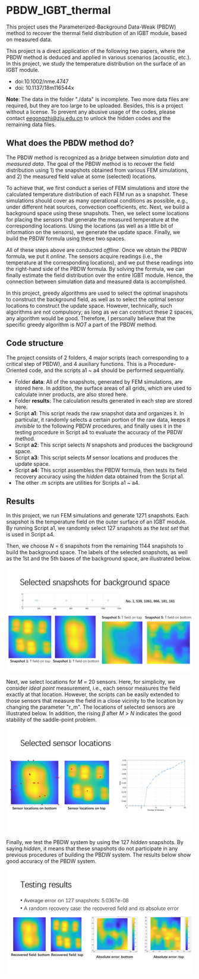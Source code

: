 # PBDW_IGBT_thermal
This project uses the Parameterized-Background Data-Weak (PBDW) method to recover the thermal field distribution of an IGBT module, based on measured data.

This project is a direct application of the following two papers, where the PBDW method is deduced and applied in various scenarios (acoustic, etc.). In this project, we study the temperature distribution on the surface of an IGBT module.
- doi:10.1002/nme.4747
- doi: 10.1137/18m116544x

**Note**: The data in the folder "./data" is incomplete. Two more data files are required, but they are too large to be uploaded. Besides, this is a project without a license. To prevent any abusive usage of the codes, please contact eegongzhi@zju.edu.cn to unlock the hidden codes and the remaining data files.

## What does the PBDW method do?
The PBDW method is recognized as a _bridge_ between _simulation data_ and _measured data_. The goal of the PBDW method is to recover the field distribution using 1) the snapshots obtained from various FEM simulations, and 2) the measured field value at some (selected) locations.

To achieve that, we first conduct a series of FEM simulations and store the calculated temperature distribution of each FEM run as a snapshot. These simulations should cover as many operational conditions as possible, e.g., under different heat sources, convection coefficients, etc. Next, we build a background space using these snapshots. Then, we select some locations for placing the sensors that generate the measured temperature at the corresponding locations. Using the locations (as well as a little bit of information on the sensors), we generate the update space. Finally, we build the PBDW formula using these two spaces. 

All of these steps above are conducted _offline_. Once we obtain the PBDW formula, we put it _online_. The sensors acquire readings (i.e., the temperature at the corresponding locations), and we put these readings into the right-hand side of the PBDW formula. By solving the formula, we can finally estimate the field distribution over the entire IGBT module. Hence, the connection between simulation data and measured data is accomplished.

In this project, greedy algorithms are used to select the optimal snapshots to construct the background field, as well as to select the optimal sensor locations to construct the update space. However, technically, such algorithms are not compulsory; as long as we can construct these 2 spaces, any algorithm would be good. Therefore, I personally believe that the specific greedy algorithm is _NOT_ a part of the PBDW method.


## Code structure
The project consists of 2 folders, 4 major scripts (each corresponding to a critical step of PBDW), and 4 auxiliary functions. This is a Procedure-Oriented code, and the scripts a1 ~ a4 should be performed sequentially.
- Folder **data**: All of the snapshots, generated by FEM simulations, are stored here. In addition, the surface areas of all grids, which are used to calculate inner products, are also stored here.
- Folder **results**: The calculation results generated in each step are stored here.
- Script **a1**: This script reads the raw snapshot data and organizes it. In particular, it randomly selects a certain portion of the raw data, keeps it _invisible_ to the following PBDW procedures, and finally uses it in the testing procedure in Script a4 to evaluate the accuracy of the PBDW method.
- Script **a2**: This script selects _N_ snapshots and produces the background space.
- Script **a3**: This script selects _M_ sensor locations and produces the update space.
- Script **a4**: This script assembles the PBDW formula, then tests its field recovery accuracy using the _hidden_ data obtained from the Script a1.
- The other .m scripts are utilities for Scripts a1 ~ a4.

## Results
In this project, we run FEM simulations and generate 1271 snapshots. Each snapshot is the temperature field on the outer surface of an IGBT module. By running Script a1, we randomly select 127 snapshots as the _test set_ that is used in Script a4.

Then, we choose _N_ = 6 snapshots from the remaining 1144 snapshots to build the background space. The labels of the selected snapshots, as well as the 1st and the 5th bases of the background space, are illustrated below.

![image](/IMG/selected_data.PNG)

Next, we select locations for _M_ = 20 sensors. Here, for simplicity, we consider _ideal point_ measurement, i.e., each sensor measures the field exactly at that location. However, the scripts can be easily extended to those sensors that measure the field in a close vicinity to the location by changing the parameter "r_m". The locations of selected sensors are illustrated below. In addition, the rising $\beta$ after _M_ > _N_ indicates the good stability of the saddle-point problem.

![image](/IMG/sensor_loc.PNG)

Finally, we test the PBDW system by using the 127 _hidden_ snapshots. By saying _hidden_, it means that these snapshots do not participate in any previous procedures of building the PBDW system. The results below show good accuracy of the PBDW system.

![image](/IMG/results.PNG)


